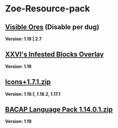 # Zoe-Resource-pack

## [Visible Ores](https://www.curseforge.com/minecraft/texture-packs/visible-ores) (Disable per dug)
**Version: 1.19 | 2.7**

## [XXVI's Infested Blocks Overlay](https://www.planetminecraft.com/texture-pack/xxvi-s-infested-blocks-1-18-5498213/)
**Version: 1.19**

## [Icons+1.7.1.zip](https://www.curseforge.com/minecraft/texture-packs/icons)
**Version: 1.19.1, 1.18.2, 1.17.1**

## [BACAP Language Pack 1.14.0.1.zip](https://www.planetminecraft.com/texture-pack/bacap-language-pack/)
**Version: 1.19**
